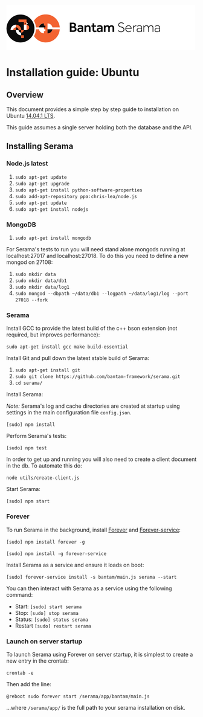 ![Serama](../serama.png)

# Installation guide: Ubuntu

## Overview

This document provides a simple step by step guide to installation on Ubuntu [14.04.1 LTS](http://releases.ubuntu.com/14.04.1/).

This guide assumes a single server holding both the database and the API.

## Installing Serama

### Node.js latest

1. `sudo apt-get update`
2. `sudo apt-get upgrade`
3. `sudo apt-get install python-software-properties`
4. `sudo add-apt-repository ppa:chris-lea/node.js`
5. `sudo apt-get update`
6. `sudo apt-get install nodejs`

### MongoDB

1. `sudo apt-get install mongodb`

For Serama's tests to run you will need stand alone mongods running at localhost:27017 and localhost:27018. To do this you need to define a new mongod on 27108:

1. `sudo mkdir data`
2. `sudo mkdir data/db1`
3. `sudo mkdir data/log1`
4. `sudo mongod --dbpath ~/data/db1 --logpath ~/data/log1/log --port 27018 --fork`

### Serama

Install GCC to provide the latest build of the c++ bson extension (not required, but improves performance):

`sudo apt-get install gcc make build-essential`

Install Git and pull down the latest stable build of Serama:

1. `sudo apt-get install git`
2. `sudo git clone https://github.com/bantam-framework/serama.git`
3. `cd serama/`

Install Serama:

*Note:* Serama's log and cache directories are created at startup using settings in the main configuration file `config.json`.


`[sudo] npm install`

Perform Serama's tests:

`[sudo] npm test`

In order to get up and running you will also need to create a client document in the db. To automate this do:

`node utils/create-client.js`

Start Serama:

`[sudo] npm start`

### Forever

To run Serama in the background, install [Forever](https://github.com/nodejitsu/forever) and [Forever-service](https://github.com/zapty/forever-service):

`[sudo] npm install forever -g`

`[sudo] npm install -g forever-service`

Install Serama as a service and ensure it loads on boot:

`[sudo] forever-service install -s bantam/main.js serama --start`

You can then interact with Serama as a service using the following command:

- Start: `[sudo] start serama`
- Stop: `[sudo] stop serama`
- Status: `[sudo] status serama`
- Restart `[sudo] restart serama`

### Launch on server startup

To launch Serama using Forever on server startup, it is simplest to create a new entry in the crontab:

`crontab -e`

Then add the line:

`@reboot sudo forever start /serama/app/bantam/main.js`

...where `/serama/app/` is the full path to your serama installation on disk.
